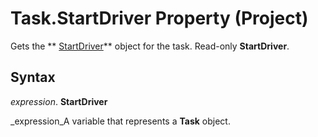 
# Task.StartDriver Property (Project)

Gets the  ** [StartDriver](4df2c386-a31e-faea-e286-d510f11cca57.md)** object for the task. Read-only **StartDriver**.


## Syntax

 _expression_. **StartDriver**

 _expression_A variable that represents a  **Task** object.

